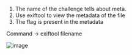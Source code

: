 1. The name of the challenge tells about meta.
2. Use exiftool to view the metadata of the file
3. The flag is present in the metadata

Command -> exiftool filename

![image](https://user-images.githubusercontent.com/85097320/180738398-89af0272-6144-49bd-9a55-490bc91e75f8.png)

